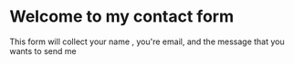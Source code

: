 <h1>Welcome to my contact form</h1>
<p>This form will collect your name , you're email, and the message that you wants to send me</p>

